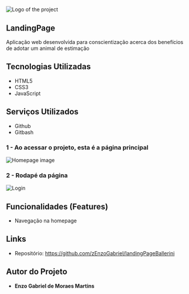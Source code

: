 # 
![Logo of the project](https://github.com/zEnzoGabriel/landingPageBallerini/blob/main/midia/readme/logoReadme.png)


## LandingPage
 Aplicação web desenvolvida para conscientização acerca dos benefícios de adotar um animal de estimação


## Tecnologias Utilizadas

* HTML5
* CSS3
* JavaScript

## Serviços Utilizados

* Github
* Gitbash


### 1 - Ao acessar o projeto, esta é a página principal

![Homepage image](https://github.com/zEnzoGabriel/landingPageBallerini/blob/main/midia/readme/home.png)

### 2 - Rodapé da página

![Login](https://github.com/zEnzoGabriel/landingPageBallerini/blob/main/midia/readme/footer.png)


## Funcionalidades (Features)

 - Navegação na homepage
 


## Links
  - Repositório: https://github.com/zEnzoGabriel/landingPageBallerini
   

 

  ## Autor do Projeto

  * **Enzo Gabriel de Moraes Martins** 

 
